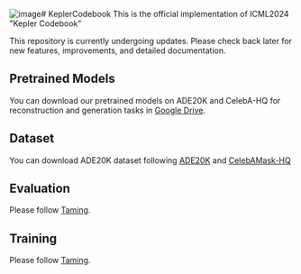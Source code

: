 ![image](https://github.com/banianrong/KeplerCodebook/assets/67585211/313e4675-31f2-4f90-b583-deb55ea519aa)# KeplerCodebook
This is the official implementation of ICML2024 "Kepler Codebook"

This repository is currently undergoing updates. Please check back later for new features, improvements, and detailed documentation.

## Pretrained Models
You can download our pretrained models on ADE20K and CelebA-HQ for reconstruction and generation tasks in [Google Drive](https://drive.google.com/drive/folders/1OLtHNs7NVV8aFaSsyN45Mc_8EwBEF-J6?usp=drive_link).
## Dataset
You can download ADE20K dataset following [ADE20K](https://github.com/CSAILVision/ADE20K) and [CelebAMask-HQ](https://github.com/switchablenorms/CelebAMask-HQ)


## Evaluation
Please follow [Taming](https://github.com/CompVis/taming-transformers).


## Training
Please follow [Taming](https://github.com/CompVis/taming-transformers).
